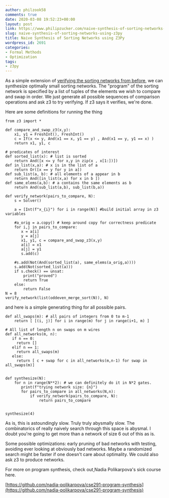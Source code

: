 ```yaml
---
author: philzook58
comments: true
date: 2020-03-08 19:52:23+00:00
layout: post
link: https://www.philipzucker.com/naive-synthesis-of-sorting-networks-using-z3py/
slug: naive-synthesis-of-sorting-networks-using-z3py
title: Naive Synthesis of Sorting Networks using Z3Py
wordpress_id: 2691
categories:
- Formal Methods
- Optimization
tags:
- z3py
---
```





As a simple extension of [verifying the sorting networks from before](http://www.philipzucker.com/stupid-z3py-tricks-verifying-sorting-networks-off-of-wikipedia/), we can synthesize optimally small sorting networks. The "program" of the sorting network is specified by a list of tuples of the elements we wish to compare and swap in order. We just generate all possible sequences of comparison operations and ask z3 to try verifying. If z3 says it verifies, we're done.







Here are some definitions for running the thing






```
from z3 import *

def compare_and_swap_z3(x,y):
    x1, y1 = FreshInt(), FreshInt()
    c = If(x <= y, And(x1 == x, y1 == y) , And(x1 == y, y1 == x) )
    return x1, y1, c
    
# predicates of interest
def sorted_list(x): # list is sorted
    return And([x <= y for x,y in zip(x , x[1:])])
def in_list(x,a): # x is in the list of a
    return Or([x == y for y in a])
def sub_list(a, b): # all elements of a appear in b
    return And([in_list(x,a) for x in b ])
def same_elems(a,b): # a contains the same elements as b
    return And(sub_list(a,b), sub_list(b,a))

def verify_network(pairs_to_compare, N):
    s = Solver()

    a = [Int(f"x_{i}") for i in range(N)] #build initial array in z3 variables

    #a_orig = a.copy() # keep around copy for correctness predicate
    for i,j in pairs_to_compare:
       x = a[i]
       y = a[j]
       x1, y1, c = compare_and_swap_z3(x,y) 
       a[i] = x1
       a[j] = y1
       s.add(c)

    #s.add(Not(And(sorted_list(a), same_elems(a_orig,a))))
    s.add(Not(sorted_list(a)))
    if s.check() == unsat:
        print("proved")
        return True
    else:
        return False
N = 8
verify_network(list(oddeven_merge_sort(N)), N)
```






and here is a simple generating thing for all possible pairs.






```
def all_swaps(m): # all pairs of integers from 0 to m-1
    return [ [(i, j)] for i in range(m) for j in range(i+1, m) ]
    
# All list of length n on swaps on m wires 
def all_networks(m, n): 
   if n == 0:
     return []
   elif n == 1:
     return all_swaps(m)
   else:
     return [ c + swap for c in all_networks(m,n-1) for swap in all_swaps(m)]


def synthesize(N):
    for n in range(N**2): # we can definitely do it in N*2 gates.
       print(f"trying network size: {n}")
       for pairs_to_compare in all_networks(N,n):   
           if verify_network(pairs_to_compare, N):
               return pairs_to_compare


synthesize(4)
```






As is, this is astoundingly slow. Truly truly abysmally slow. The combinatorics of really naively search through this space is abysmal. I doubt you're going to get more than a network of size 6 out of this as is.







Some possible optimizations: early pruning of bad networks with testing, avoiding ever looking at obviously bad networks. Maybe a randomized search might be faster if one doesn't care about optimality. We could also ask z3 to produce networks.







For more on program synthesis, check out[ ](https://github.com/nadia-polikarpova)Nadia Polikarpova's sick course here.







[https://github.com/nadia-polikarpova/cse291-program-synthesis](https://github.com/nadia-polikarpova/cse291-program-synthesis)



